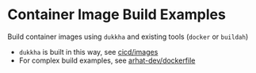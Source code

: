 # Container Image Build Examples

Build container images using `dukkha` and existing tools (`docker` or `buildah`)

- `dukkha` is built in this way, see [cicd/images](../../../cicd/images)
- For complex build examples, see [arhat-dev/dockerfile](https://github.com/arhat-dev/dockerfile)
